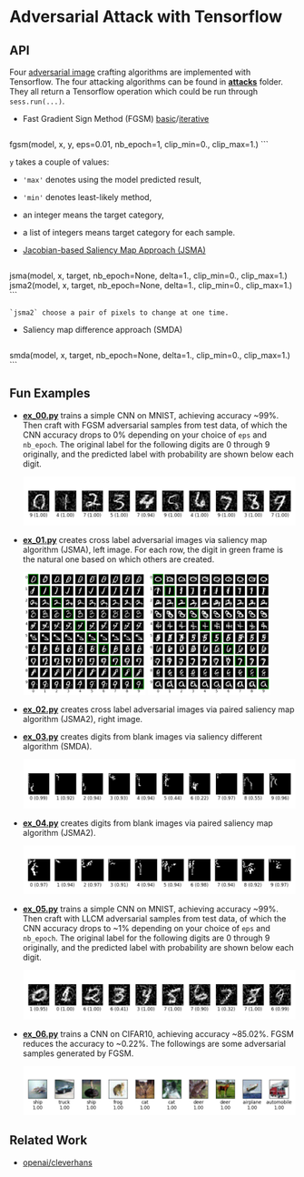 Adversarial Attack with Tensorflow
==================================

## API ##

Four
[adversarial image](http://karpathy.github.io/2015/03/30/breaking-convnets/) crafting
algorithms are implemented with Tensorflow.  The four attacking
algorithms can be found in [**attacks**](./attacks) folder.  They all
return a Tensorflow operation which could be run through
`sess.run(...)`.

- Fast Gradient Sign Method
  (FGSM)
  [basic](https://arxiv.org/abs/1412.6572)/[iterative](https://arxiv.org/abs/1607.02533)

    ```python
fgsm(model, x, y, eps=0.01, nb_epoch=1, clip_min=0., clip_max=1.)
    ```

  `y` takes a couple of values:
  - `'max'` denotes using the model predicted result,
  - `'min'` denotes least-likely method,
  - an integer means the target category,
  - a list of integers means target category for each sample.

- [Jacobian-based Saliency Map Approach (JSMA)](https://arxiv.org/abs/1511.07528)

    ```python
jsma(model, x, target, nb_epoch=None, delta=1., clip_min=0., clip_max=1.)
jsma2(model, x, target, nb_epoch=None, delta=1., clip_min=0., clip_max=1.)
    ```

    `jsma2` choose a pair of pixels to change at one time.

- Saliency map difference approach (SMDA)

    ```python
smda(model, x, target, nb_epoch=None, delta=1., clip_min=0., clip_max=1.)
    ```

## Fun Examples ##

- [**ex_00.py**](./ex_00.py) trains a simple CNN on MNIST, achieving
  accuracy ~99%.  Then craft with FGSM adversarial samples from test
  data, of which the CNN accuracy drops to 0% depending on your choice
  of `eps` and `nb_epoch`.  The original label for the following
  digits are 0 through 9 originally, and the predicted label with
  probability are shown below each digit.

    ![ex_00](./img/ex_00.png?raw=true "fgsm digits")

- [**ex_01.py**](./ex_01.py) creates cross label adversarial images
  via saliency map algorithm (JSMA), left image.  For each row, the
  digit in green frame is the natural one based on which others are
  created.

    <img src="./img/ex_01.png" width="45%">
    <img src="./img/ex_02.png" width="45%">

- [**ex_02.py**](./ex_02.py) creates cross label adversarial images
  via paired saliency map algorithm (JSMA2), right image.

- [**ex_03.py**](./ex_03.py) creates digits from blank images via
  saliency different algorithm (SMDA).

    ![ex_03](./img/ex_03.png?raw=true "digits from scratch")

- [**ex_04.py**](./ex_04.py) creates digits from blank images via
  paired saliency map algorithm (JSMA2).

    ![ex_04](./img/ex_04.png?raw=true "digits from scratch")

- [**ex_05.py**](./ex_05.py) trains a simple CNN on MNIST, achieving
  accuracy ~99%.  Then craft with LLCM adversarial samples from test
  data, of which the CNN accuracy drops to ~1% depending on your
  choice of `eps` and `nb_epoch`.  The original label for the
  following digits are 0 through 9 originally, and the predicted label
  with probability are shown below each digit.

    ![ex_05](./img/ex_05.png?raw=true "llcm digits")

- [**ex_06.py**](./ex_06.py) trains a CNN on CIFAR10, achieving
  accuracy ~85.02%.  FGSM reduces the accuracy to ~0.22%.  The
  followings are some adversarial samples generated by FGSM.

    ![ex_06](./img/ex_06.png?raw=true "fgsm cifar10")

## Related Work ##

- [openai/cleverhans](https://github.com/openai/cleverhans)
